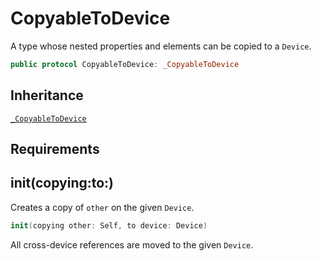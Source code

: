 # CopyableToDevice

A type whose nested properties and elements can be copied to a `Device`.

``` swift
public protocol CopyableToDevice: _CopyableToDevice
```

## Inheritance

[`_CopyableToDevice`](/_CopyableToDevice)

## Requirements

## init(copying:to:)

Creates a copy of `other` on the given `Device`.

``` swift
init(copying other: Self, to device: Device)
```

All cross-device references are moved to the given `Device`.
